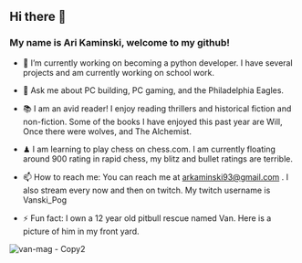 ## Hi there 👋

### My name is Ari Kaminski, welcome to my github!


- 🔭 I’m currently working on becoming a python developer. I have several projects and am currently working on school work.

- 💬 Ask me about PC building, PC gaming, and the Philadelphia Eagles.

- 📚 I am an avid reader! I enjoy reading thrillers and historical fiction and non-fiction. Some of the books I have enjoyed this past year are Will, Once there were wolves, and The Alchemist.

- ♟ I am learning to play chess on chess.com. I am currently floating around 900 rating in rapid chess, my blitz and bullet ratings are terrible.

- 📫 How to reach me: You can reach me at arkaminski93@gmail.com . I also stream every now and then on twitch. My twitch username is Vanski_Pog



- ⚡ Fun fact: I own a 12 year old pitbull rescue named Van. Here is a picture of him in my front yard.

![van-mag - Copy2](https://user-images.githubusercontent.com/60354884/150201791-51b93274-6af7-49c5-bed4-9cb8a57eefea.jpg)
